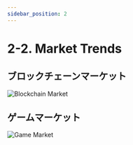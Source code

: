 ```yaml
---
sidebar_position: 2
---
```


# 2-2. Market Trends
## ブロックチェーンマーケット
![Blockchain Market](/img/docs/vision/blockchain-market.png)
## ゲームマーケット
![Game Market](/img/docs/vision/game-market.png)